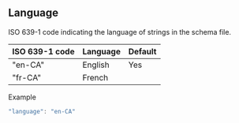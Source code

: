 ## **Language**

ISO 639-1 code indicating the language of strings in the schema file.

ISO 639-1 code | Language | Default
----|----|----
"en-CA"| English | Yes
"fr-CA"| French |


Example
```js
"language": "en-CA"
```